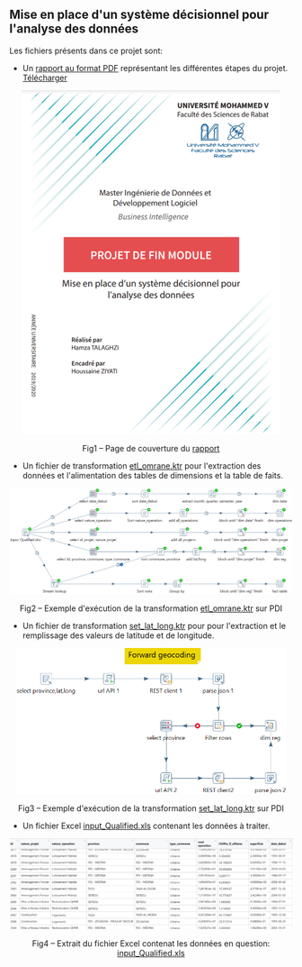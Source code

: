 ## Mise en place d'un système décisionnel pour l'analyse des données

Les fichiers présents dans ce projet sont:
 
 - Un <a href="TALAGHZI_Hamza__Omrane_Pentaho.pdf">rapport au format PDF</a> représentant les différentes étapes du projet. <a href="https://github.com/h3t1/bi/raw/main/TALAGHZI_Hamza__Omrane_Pentaho.pdf" download="TALAGHZI_Hamza__Omrane_Pentaho.pdf">Télécharger</a>
 
 <p align="center">
  <a href="TALAGHZI_Hamza__Omrane_Pentaho.pdf"><img src="img/cover.png" alt="etl_omrane"  width="460px"></a>
  <p align="center">Fig1 – Page de couverture du <a href="TALAGHZI_Hamza__Omrane_Pentaho.pdf">rapport</a></p>
</p> 

 - Un fichier de transformation <a href="etl_omrane.ktr">etl_omrane.ktr</a> pour l'extraction des données et l'alimentation des tables de dimensions et la table de faits.
 
 <p align="center">
  <a href="etl_omrane.ktr"><img src="img/etl_omrane.png" alt="etl_omrane"  width="768px"></a>
  <p align="center">Fig2 – Exemple d'exécution de la transformation <a href="etl_omrane.ktr">etl_omrane.ktr</a> sur PDI</p>
</p> 

- Un fichier de transformation <a href="set_lat_long.ktr">set_lat_long.ktr</a> pour pour l'extraction et le remplissage des valeurs de latitude et de longitude.
 
 <p align="center">
  <a href="set_lat_long.ktr"><img src="img/set_lat_long.png" alt="etl_omrane"  width="480px"></a>
  <p align="center">Fig3 – Exemple d'exécution de la transformation <a href="set_lat_long.ktr">set_lat_long.ktr</a> sur PDI</p>
</p>

- Un fichier Excel <a href="input_Qualified.xls">input_Qualified.xls</a> contenant les données à traiter.
 
 <p align="center">
  <a href="input_Qualified.xls"><img src="img/input_Qualified.png" alt="etl_omrane"  width="768px"></a>
  <p align="center">Fig4 – Extrait du fichier Excel contenat les données en question: <a href="input_Qualified.xls">input_Qualified.xls</a></p>
</p>
